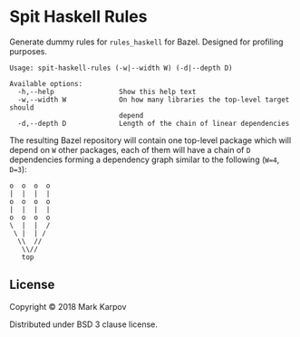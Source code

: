 # Spit Haskell Rules

Generate dummy rules for `rules_haskell` for Bazel. Designed for profiling
purposes.

```
Usage: spit-haskell-rules (-w|--width W) (-d|--depth D)

Available options:
  -h,--help                Show this help text
  -w,--width W             On how many libraries the top-level target should
                           depend
  -d,--depth D             Length of the chain of linear dependencies
```

The resulting Bazel repository will contain one top-level package which will
depend on `W` other packages, each of them will have a chain of `D`
dependencies forming a dependency graph similar to the following (`W=4`, `D=3`):

```
o  o  o  o
|  |  |  |
o  o  o  o
|  |  |  |
o  o  o  o
\  |  |  /
 \ |  | /
  \\  //
   \\//
   top
```

## License

Copyright © 2018 Mark Karpov

Distributed under BSD 3 clause license.
